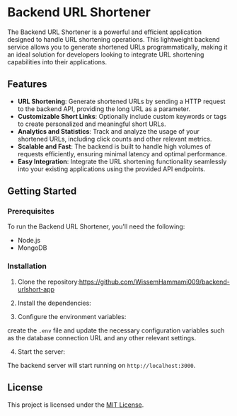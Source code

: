 # Backend URL Shortener

The Backend URL Shortener is a powerful and efficient application designed to handle URL shortening operations. This lightweight backend service allows you to generate shortened URLs programmatically, making it an ideal solution for developers looking to integrate URL shortening capabilities into their applications.

## Features

- **URL Shortening**: Generate shortened URLs by sending a HTTP request to the backend API, providing the long URL as a parameter.
- **Customizable Short Links**: Optionally include custom keywords or tags to create personalized and meaningful short URLs.
- **Analytics and Statistics**: Track and analyze the usage of your shortened URLs, including click counts and other relevant metrics.
- **Scalable and Fast**: The backend is built to handle high volumes of requests efficiently, ensuring minimal latency and optimal performance.
- **Easy Integration**: Integrate the URL shortening functionality seamlessly into your existing applications using the provided API endpoints.

## Getting Started

### Prerequisites

To run the Backend URL Shortener, you'll need the following:

- Node.js 
- MongoDB 

### Installation

1. Clone the repository:https://github.com/WissemHammami009/backend-urlshort-app

2. Install the dependencies:

3. Configure the environment variables:

create the `.env` file and update the necessary configuration variables such as the database connection URL and any other relevant settings.

4. Start the server:

The backend server will start running on `http://localhost:3000`.


## License

This project is licensed under the [MIT License](LICENSE).






